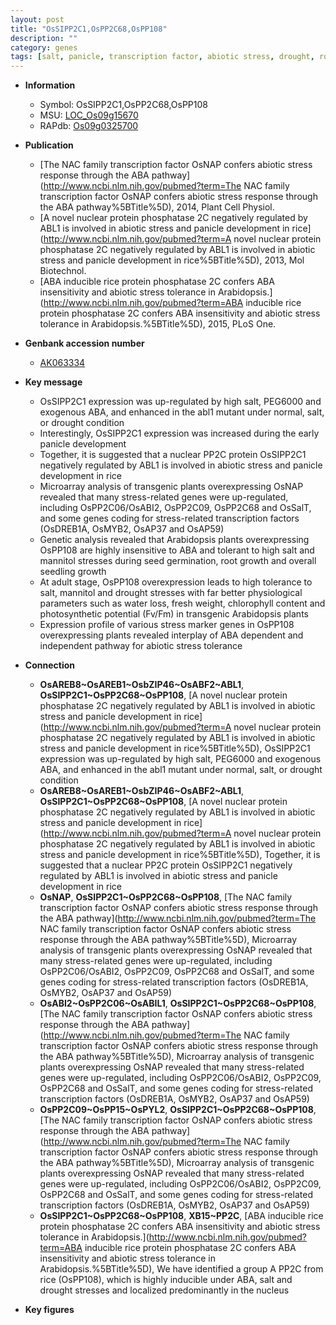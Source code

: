 ```yaml
---
layout: post
title: "OsSIPP2C1,OsPP2C68,OsPP108"
description: ""
category: genes
tags: [salt, panicle, transcription factor, abiotic stress, drought, root, growth, seed, seedling, seed germination, tolerance,  ABA , stress, biotic stress, water loss, ABA, drought stress, stress tolerance]
---
```


* **Information**  
    + Symbol: OsSIPP2C1,OsPP2C68,OsPP108  
    + MSU: [LOC_Os09g15670](http://rice.plantbiology.msu.edu/cgi-bin/ORF_infopage.cgi?orf=LOC_Os09g15670)  
    + RAPdb: [Os09g0325700](http://rapdb.dna.affrc.go.jp/viewer/gbrowse_details/irgsp1?name=Os09g0325700)  

* **Publication**  
    + [The NAC family transcription factor OsNAP confers abiotic stress response through the ABA pathway](http://www.ncbi.nlm.nih.gov/pubmed?term=The NAC family transcription factor OsNAP confers abiotic stress response through the ABA pathway%5BTitle%5D), 2014, Plant Cell Physiol.
    + [A novel nuclear protein phosphatase 2C negatively regulated by ABL1 is involved in abiotic stress and panicle development in rice](http://www.ncbi.nlm.nih.gov/pubmed?term=A novel nuclear protein phosphatase 2C negatively regulated by ABL1 is involved in abiotic stress and panicle development in rice%5BTitle%5D), 2013, Mol Biotechnol.
    + [ABA inducible rice protein phosphatase 2C confers ABA insensitivity and abiotic stress tolerance in Arabidopsis.](http://www.ncbi.nlm.nih.gov/pubmed?term=ABA inducible rice protein phosphatase 2C confers ABA insensitivity and abiotic stress tolerance in Arabidopsis.%5BTitle%5D), 2015, PLoS One.

* **Genbank accession number**  
    + [AK063334](http://www.ncbi.nlm.nih.gov/nuccore/AK063334)

* **Key message**  
    + OsSIPP2C1 expression was up-regulated by high salt, PEG6000 and exogenous ABA, and enhanced in the abl1 mutant under normal, salt, or drought condition
    + Interestingly, OsSIPP2C1 expression was increased during the early panicle development
    + Together, it is suggested that a nuclear PP2C protein OsSIPP2C1 negatively regulated by ABL1 is involved in abiotic stress and panicle development in rice
    + Microarray analysis of transgenic plants overexpressing OsNAP revealed that many stress-related genes were up-regulated, including OsPP2C06/OsABI2, OsPP2C09, OsPP2C68 and OsSalT, and some genes coding for stress-related transcription factors (OsDREB1A, OsMYB2, OsAP37 and OsAP59)
    + Genetic analysis revealed that Arabidopsis plants overexpressing OsPP108 are highly insensitive to ABA and tolerant to high salt and mannitol stresses during seed germination, root growth and overall seedling growth
    + At adult stage, OsPP108 overexpression leads to high tolerance to salt, mannitol and drought stresses with far better physiological parameters such as water loss, fresh weight, chlorophyll content and photosynthetic potential (Fv/Fm) in transgenic Arabidopsis plants
    + Expression profile of various stress marker genes in OsPP108 overexpressing plants revealed interplay of ABA dependent and independent pathway for abiotic stress tolerance

* **Connection**  
    + __OsAREB8~OsAREB1~OsbZIP46~OsABF2~ABL1__, __OsSIPP2C1~OsPP2C68~OsPP108__, [A novel nuclear protein phosphatase 2C negatively regulated by ABL1 is involved in abiotic stress and panicle development in rice](http://www.ncbi.nlm.nih.gov/pubmed?term=A novel nuclear protein phosphatase 2C negatively regulated by ABL1 is involved in abiotic stress and panicle development in rice%5BTitle%5D), OsSIPP2C1 expression was up-regulated by high salt, PEG6000 and exogenous ABA, and enhanced in the abl1 mutant under normal, salt, or drought condition
    + __OsAREB8~OsAREB1~OsbZIP46~OsABF2~ABL1__, __OsSIPP2C1~OsPP2C68~OsPP108__, [A novel nuclear protein phosphatase 2C negatively regulated by ABL1 is involved in abiotic stress and panicle development in rice](http://www.ncbi.nlm.nih.gov/pubmed?term=A novel nuclear protein phosphatase 2C negatively regulated by ABL1 is involved in abiotic stress and panicle development in rice%5BTitle%5D), Together, it is suggested that a nuclear PP2C protein OsSIPP2C1 negatively regulated by ABL1 is involved in abiotic stress and panicle development in rice
    + __OsNAP__, __OsSIPP2C1~OsPP2C68~OsPP108__, [The NAC family transcription factor OsNAP confers abiotic stress response through the ABA pathway](http://www.ncbi.nlm.nih.gov/pubmed?term=The NAC family transcription factor OsNAP confers abiotic stress response through the ABA pathway%5BTitle%5D), Microarray analysis of transgenic plants overexpressing OsNAP revealed that many stress-related genes were up-regulated, including OsPP2C06/OsABI2, OsPP2C09, OsPP2C68 and OsSalT, and some genes coding for stress-related transcription factors (OsDREB1A, OsMYB2, OsAP37 and OsAP59)
    + __OsABI2~OsPP2C06~OsABIL1__, __OsSIPP2C1~OsPP2C68~OsPP108__, [The NAC family transcription factor OsNAP confers abiotic stress response through the ABA pathway](http://www.ncbi.nlm.nih.gov/pubmed?term=The NAC family transcription factor OsNAP confers abiotic stress response through the ABA pathway%5BTitle%5D), Microarray analysis of transgenic plants overexpressing OsNAP revealed that many stress-related genes were up-regulated, including OsPP2C06/OsABI2, OsPP2C09, OsPP2C68 and OsSalT, and some genes coding for stress-related transcription factors (OsDREB1A, OsMYB2, OsAP37 and OsAP59)
    + __OsPP2C09~OsPP15~OsPYL2__, __OsSIPP2C1~OsPP2C68~OsPP108__, [The NAC family transcription factor OsNAP confers abiotic stress response through the ABA pathway](http://www.ncbi.nlm.nih.gov/pubmed?term=The NAC family transcription factor OsNAP confers abiotic stress response through the ABA pathway%5BTitle%5D), Microarray analysis of transgenic plants overexpressing OsNAP revealed that many stress-related genes were up-regulated, including OsPP2C06/OsABI2, OsPP2C09, OsPP2C68 and OsSalT, and some genes coding for stress-related transcription factors (OsDREB1A, OsMYB2, OsAP37 and OsAP59)
    + __OsSIPP2C1~OsPP2C68~OsPP108__, __XB15~PP2C__, [ABA inducible rice protein phosphatase 2C confers ABA insensitivity and abiotic stress tolerance in Arabidopsis.](http://www.ncbi.nlm.nih.gov/pubmed?term=ABA inducible rice protein phosphatase 2C confers ABA insensitivity and abiotic stress tolerance in Arabidopsis.%5BTitle%5D), We have identified a group A PP2C from rice (OsPP108), which is highly inducible under ABA, salt and drought stresses and localized predominantly in the nucleus

* **Key figures**  


